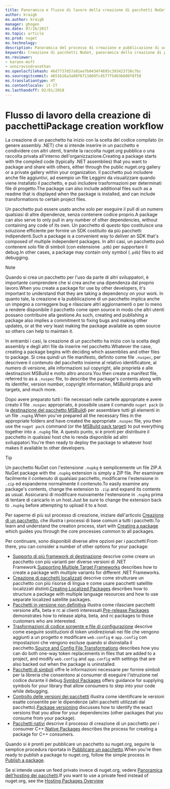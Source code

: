 ```yaml
---
title: Panoramica e flusso di lavoro della creazione di pacchetti NuGet | Microsoft Docs
author: kraigb
ms.author: kraigb
manager: ghogen
ms.date: 07/26/2017
ms.topic: article
ms.prod: nuget
ms.technology: 
description: Panoramica del processo di creazione e pubblicazione di un pacchetto NuGet, con collegamenti ad altre parti specifiche del processo.
keywords: Creazione di pacchetti NuGet, panoramica della creazione di pacchetti NuGet, flusso di lavoro della creazione di pacchetti NuGet, flusso di lavoro della creazione di pacchetti, panoramica della creazione di pacchetti.
ms.reviewer:
- karann-msft
- unniravindranathan
ms.openlocfilehash: 46d7737d57a91ee7b0434f4695c393423730c7bc
ms.sourcegitcommit: 4651b16a3a08f6711669fc4577f5d63b600f8f58
ms.translationtype: HT
ms.contentlocale: it-IT
ms.lasthandoff: 02/01/2018
---
```

# <a name="package-creation-workflow"></a><span data-ttu-id="4c59d-104">Flusso di lavoro della creazione di pacchetti</span><span class="sxs-lookup"><span data-stu-id="4c59d-104">Package creation workflow</span></span>

<span data-ttu-id="4c59d-105">La creazione di un pacchetto ha inizio con la scelta del codice compilato (in genere assembly .NET) che si intende inserire in un pacchetto e condividere con altri utenti, tramite la raccolta nuget.org pubblica o una raccolta privata all'interno dell'organizzazione.</span><span class="sxs-lookup"><span data-stu-id="4c59d-105">Creating a package starts with the compiled code (typically .NET assemblies) that you want to package and share with others, either through the public nuget.org gallery or a private gallery within your organization.</span></span> <span data-ttu-id="4c59d-106">Il pacchetto può includere anche file aggiuntivi, ad esempio un file Leggimi da visualizzare quando viene installato il pacchetto, e può includere trasformazioni per determinati file di progetto.</span><span class="sxs-lookup"><span data-stu-id="4c59d-106">The package can also include additional files such as a readme that is displayed when the package is installed, and can include transformations to certain project files.</span></span>

<span data-ttu-id="4c59d-107">Un pacchetto può essere usato anche solo per eseguire il pull di un numero qualsiasi di altre dipendenze, senza contenere codice proprio.</span><span class="sxs-lookup"><span data-stu-id="4c59d-107">A package can also serve to only pull in any number of other dependencies, without containing any code of its own.</span></span> <span data-ttu-id="4c59d-108">Un pacchetto di questo tipo costituisce una soluzione efficiente per fornire un SDK costituito da più pacchetti indipendenti.</span><span class="sxs-lookup"><span data-stu-id="4c59d-108">Such a package is a convenient way to deliver an SDK that's composed of multiple independent packages.</span></span> <span data-ttu-id="4c59d-109">In altri casi, un pacchetto può contenere solo file di simboli (con estensione `.pdb`) per supportare il debug.</span><span class="sxs-lookup"><span data-stu-id="4c59d-109">In other cases, a package may contain only symbol (`.pdb`) files to aid debugging.</span></span>

> [!Note]
> <span data-ttu-id="4c59d-110">Quando si crea un pacchetto per l'uso da parte di altri sviluppatori, è importante comprendere che si crea anche una dipendenza dal proprio lavoro.</span><span class="sxs-lookup"><span data-stu-id="4c59d-110">When you create a package for use by other developers, it's important to understand that they are taking a dependency on your work.</span></span> <span data-ttu-id="4c59d-111">In quanto tale, la creazione e la pubblicazione di un pacchetto implica anche un impegno a correggere bug e rilasciare altri aggiornamenti o per lo meno a rendere disponibile il pacchetto come open source in modo che altri utenti possano contribuire alla gestione.</span><span class="sxs-lookup"><span data-stu-id="4c59d-111">As such, creating and publishing a package also implies a commitment to fixing bugs and making other updates, or at the very least making the package available as open source so others can help to maintain it.</span></span>

<span data-ttu-id="4c59d-112">In entrambi i casi, la creazione di un pacchetto ha inizio con la scelta degli assembly e degli altri file da inserire nel pacchetto.</span><span class="sxs-lookup"><span data-stu-id="4c59d-112">Whatever the case, creating a package begins with deciding which assemblies and other files to package.</span></span> <span data-ttu-id="4c59d-113">Si crea quindi un file manifesto, definito come file `.nuspec`, per descrivere il contenuto del pacchetto insieme al relativo identificatore, al numero di versione, alle informazioni sul copyright, alle proprietà e alle destinazioni MSBuild e molto altro ancora.</span><span class="sxs-lookup"><span data-stu-id="4c59d-113">You then create a manifest file, referred to as a `.nuspec` file, to describe the package's contents along with its identifer, version number, copyright information, MSBuild props and targets, and much more.</span></span>

<span data-ttu-id="4c59d-114">Dopo avere preparato tutti i file necessari nelle cartelle appropriate e avere creato il file `.nuspec` appropriato, è possibile usare il comando `nuget pack` (o la [destinazione del pacchetto MSBuild](../reference/msbuild-targets.md)) per assemblare tutti gli elementi in un file `.nupkg`.</span><span class="sxs-lookup"><span data-stu-id="4c59d-114">When you've prepared all the necessary files in the appropriate folders and have created the appropriate `.nuspec` file, you then use the `nuget pack` command (or the [MSBuild pack target](../reference/msbuild-targets.md)) to put everything together into a `.nupkg` file.</span></span> <span data-ttu-id="4c59d-115">A questo punto, si è pronti per distribuire il pacchetto in qualsiasi host che lo renda disponibile ad altri sviluppatori.</span><span class="sxs-lookup"><span data-stu-id="4c59d-115">You're then ready to deploy the package to whatever host makes it available to other developers.</span></span>

> [!Tip]
> <span data-ttu-id="4c59d-116">Un pacchetto NuGet con l'estensione `.nupkg` è semplicemente un file ZIP.</span><span class="sxs-lookup"><span data-stu-id="4c59d-116">A NuGet package with the `.nupkg` extension is simply a ZIP file.</span></span> <span data-ttu-id="4c59d-117">Per esaminare facilmente il contenuto di qualsiasi pacchetto, modificarne l'estensione in `.zip` ed espanderne normalmente il contenuto.</span><span class="sxs-lookup"><span data-stu-id="4c59d-117">To easily examine any package's contents, change the extension to `.zip` and expand its contents as usual.</span></span> <span data-ttu-id="4c59d-118">Assicurarsi di modificare nuovamente l'estensione in `.nupkg` prima di tentare di caricarlo in un host.</span><span class="sxs-lookup"><span data-stu-id="4c59d-118">Just be sure to change the extension back to `.nupkg` before attempting to upload it to a host.</span></span>

<span data-ttu-id="4c59d-119">Per saperne di più sul processo di creazione, iniziare dall'articolo [Creazione di un pacchetto](../create-packages/creating-a-package.md), che illustra i processi di base comuni a tutti i pacchetti.</span><span class="sxs-lookup"><span data-stu-id="4c59d-119">To learn and understand the creation process, start with [Creating a package](../create-packages/creating-a-package.md) which guides you through the core processes common to all packages.</span></span>

<span data-ttu-id="4c59d-120">Per continuare, sono disponibili diverse altre opzioni per i pacchetti:</span><span class="sxs-lookup"><span data-stu-id="4c59d-120">From there, you can consider a number of other options for your package:</span></span>

- <span data-ttu-id="4c59d-121">[Supporto di più framework di destinazione](../create-packages/supporting-multiple-target-frameworks.md) descrive come creare un pacchetto con più varianti per diverse versioni di .NET Framework.</span><span class="sxs-lookup"><span data-stu-id="4c59d-121">[Supporting Multiple Target Frameworks](../create-packages/supporting-multiple-target-frameworks.md) describes how to create a package with multiple variants for different .NET Frameworks.</span></span>
- <span data-ttu-id="4c59d-122">[Creazione di pacchetti localizzati](../create-packages/creating-localized-packages.md) descrive come strutturare un pacchetto con più risorse di lingua e come usare pacchetti satellite localizzati distinti.</span><span class="sxs-lookup"><span data-stu-id="4c59d-122">[Creating Localized Packages](../create-packages/creating-localized-packages.md) describes how to structure a package with multiple language resources and how to use separate localized satellite packages.</span></span>
- <span data-ttu-id="4c59d-123">[Pacchetti in versione non definitiva](../create-packages/prerelease-packages.md) illustra come rilasciare pacchetti versione alfa, beta e rc ai clienti interessati.</span><span class="sxs-lookup"><span data-stu-id="4c59d-123">[Pre-release Packages](../create-packages/prerelease-packages.md) demonstrates how to release alpha, beta, and rc packages to those customers who are interested.</span></span>
- <span data-ttu-id="4c59d-124">[Trasformazioni di codice sorgente e file di configurazione](../create-packages/source-and-config-file-transformations.md) descrive come eseguire sostituzioni di token unidirezionali nei file che vengono aggiunti a un progetto e modificare `web.config` e `app.config` con impostazioni che vengono escluse quando si disinstalla il pacchetto.</span><span class="sxs-lookup"><span data-stu-id="4c59d-124">[Source and Config File Transformations](../create-packages/source-and-config-file-transformations.md) describes how you can do both one-way token replacements in files that are added to a project, and modify `web.config` and `app.config` with settings that are also backed out when the package is uninstalled.</span></span>
- <span data-ttu-id="4c59d-125">[Pacchetti di simboli](../create-packages/symbol-packages.md) offre le informazioni necessarie per fornire simboli per la libreria che consentono ai consumer di eseguire l'istruzione nel codice durante il debug.</span><span class="sxs-lookup"><span data-stu-id="4c59d-125">[Symbol Packages](../create-packages/symbol-packages.md) offers guidance for supplying symbols for your library that allow consumers to step into your code while debugging.</span></span>
- <span data-ttu-id="4c59d-126">[Controllo delle versioni dei pacchetti](../reference/package-versioning.md) illustra come identificare le versioni esatte consentite per le dipendenze (altri pacchetti utilizzati dal pacchetto).</span><span class="sxs-lookup"><span data-stu-id="4c59d-126">[Package versioning](../reference/package-versioning.md) discusses how to identify the exact versions that you allow for your dependencies (other packages that you consume from your package).</span></span>
- <span data-ttu-id="4c59d-127">[Pacchetti nativi](../create-packages/native-packages.md) descrive il processo di creazione di un pacchetto per i consumer C++.</span><span class="sxs-lookup"><span data-stu-id="4c59d-127">[Native Packages](../create-packages/native-packages.md) describes the process for creating a package for C++ consumers.</span></span>

<span data-ttu-id="4c59d-128">Quando si è pronti per pubblicare un pacchetto su nuget.org, seguire la semplice procedura riportata in [Pubblicare un pacchetto](../create-packages/publish-a-package.md).</span><span class="sxs-lookup"><span data-stu-id="4c59d-128">When you're then ready to publish a package to nuget.org, follow the simple process in [Publish a package](../create-packages/publish-a-package.md).</span></span>

<span data-ttu-id="4c59d-129">Se si intende usare un feed privato invece di nuget.org, vedere [Panoramica dell'hosting dei pacchetti](../hosting-packages/overview.md).</span><span class="sxs-lookup"><span data-stu-id="4c59d-129">If you want to use a private feed instead of nuget.org, see the [Hosting Packages Overview](../hosting-packages/overview.md)</span></span>
